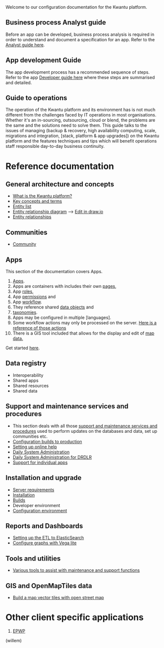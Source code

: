 Welcome to our configuration documentation for the Kwantu platform.

## Business process Analyst guide

Before an app can be developed, business process analysis is required in order to understand and document a specification for an app.  Refer to the [Analyst guide here](https://github.com/kwantu/platformconfiguration/wiki/Kwantu-Analyst-guide).

## App development Guide

The app development process has a recommended sequence of steps. Refer to the app [Developer guide here](https://github.com/kwantu/platformconfiguration/wiki/Kwantu-platform-application-development-process-User-Guide) where these steps are summarised and detailed.

## Guide to operations

The operation of the Kwantu platform and its environment has is not much different from the challenges faced by IT operations in most organisations. Whether it's an in-sourcing, outsourcing, cloud or blend, the problems are the same and the solutions need to solve them. This guide talks to the issues of managing (backup & recovery, high availability computing, scale, migrations and integration, [stack, platform & app upgrades]) on the Kwantu platform and the features techniques and tips which will benefit operations staff responsible day-to-day business continuity.

# Reference documentation

## General architecture and concepts

* [What is the Kwantu platform?](https://github.com/kwantu/platformconfiguration/wiki/What-is-the-Kwantu-platform%3F)
* [Key concepts and terms](https://github.com/kwantu/platformconfiguration/wiki/Entity-list)
* [Entity list](https://github.com/kwantu/platformconfiguration/wiki/Entity-list)
* [Entity relationship diagram](https://drive.google.com/open?id=1th0L7YWti1COsTS9X8AL2J0sdpOXr6DS) --> [Edit in draw.io](https://www.draw.io/#Wfcdd6e41e2558ad4%2FFCDD6E41E2558AD4!104)
* [Entity relationships](https://github.com/kwantu/platformconfiguration/wiki/Entity-relationships)

## Communities

* [Community](https://github.com/kwantu/platformconfiguration/wiki/Community)

## Apps

This section of the documentation covers Apps. 
1. [Apps](https://github.com/kwantu/platformconfiguration/wiki/App).  
2. Apps are containers with includes their own [pages](https://github.com/kwantu/platformconfiguration/wiki/App-pages), 
3. App [roles](https://github.com/kwantu/platformconfiguration/wiki/Roles), 
4. App [permissions](https://github.com/kwantu/platformconfiguration/wiki/App-permissions) and 
5. App [workflow](https://github.com/kwantu/platformconfiguration/wiki/Workflow).  
6. They reference shared [data objects](https://github.com/kwantu/platformconfiguration/wiki/Data-Objects) and 
7. [taxonomies](https://github.com/kwantu/platformconfiguration/wiki/Taxonomies).  
8. Apps may be configured in multiple [languages].
9. Some workflow actions may only be processed on the server. [Here is a reference of those actions](https://github.com/kwantu/platformconfiguration/wiki/Workflow-Configuration-of-Server-side-actions)
10. There is a GIS tool included that allows for the display and edit of [map data.](https://github.com/kwantu/platformconfiguration/wiki/GIS-configuration)

Get started [here](https://github.com/kwantu/platformconfiguration/wiki/App).

## Data registry

* Interoperability
* Shared apps
* Shared resources
* Shared data

## Support and maintenance services and procedures<br>
* This section deals with all those [support and maintenance services and procedures](https://github.com/kwantu/platformconfiguration/wiki/Support-and-Maintenance-Services-and-Procedures) used to perform updates on the databases and data, set up communities etc. 
* [Configuration builds to production](https://github.com/kwantu/platformconfiguration/wiki/Service-to-publish-configuration-for-a-community-to-the-production-server)
* [Setting up online help](https://github.com/kwantu/platformconfiguration/wiki/Setting-up-online-help)
* [Daily System Administration](https://github.com/kwantu/platformconfiguration/wiki/Daily-Systems-Administratrion)
* [Daily System Administration for DRDLR](https://github.com/kwantu/platformconfiguration/wiki/Daily-Systems-Administratrion-DRDLR)
* [Support for individual apps](https://github.com/kwantu/platformconfiguration/wiki/Support-for-Apps)

## Installation and upgrade

* [Server requirements](https://github.com/kwantu/platformconfiguration/wiki/Server-requirements)
* [Installation](https://github.com/kwantu/platformconfiguration/wiki/Installation)
* [Builds](https://github.com/kwantu/platformconfiguration/wiki/builds)
* Developer environment
* [Configuration environment](https://github.com/kwantu/platformconfiguration/wiki/Configuration-environment)

## Reports and Dashboards

* [Setting up the ETL to ElasticSearch](https://github.com/kwantu/platformconfiguration/wiki/etl-to-elasticSearch)
* [Configure graphs with Vega lite](https://github.com/kwantu/platformconfiguration/wiki/Reporting-graphs-vegaLite)

## Tools and utilities

* [Various tools to assist with maintenance and support functions](https://github.com/kwantu/platformconfiguration/wiki/Platform-support-and-maintenance-tools)

## GIS and OpenMapTiles data

* [Build a map vector tiles with open street map](https://github.com/kwantu/platformconfiguration/wiki/GIS-OpenStreetMap)

# Other client specific applications
1. [EPWP](https://github.com/kwantu/platformconfiguration/wiki/EPWP_Setup)

(willem)

